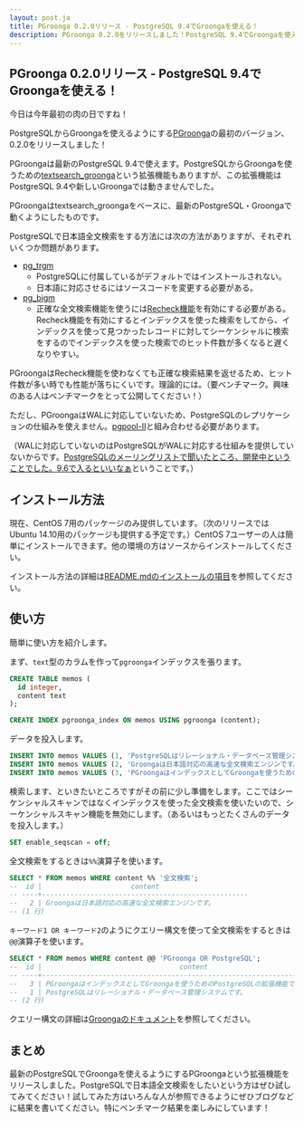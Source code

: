 ```yaml
---
layout: post.ja
title: PGroonga 0.2.0リリース - PostgreSQL 9.4でGroongaを使える！
description: PGroonga 0.2.0をリリースしました！PostgreSQL 9.4でGroongaを使えます！
---
```


## PGroonga 0.2.0リリース - PostgreSQL 9.4でGroongaを使える！

今日は今年最初の肉の日ですね！

PostgreSQLからGroongaを使えるようにする[PGroonga](https://github.com/pgroonga/pgroonga)の最初のバージョン、0.2.0をリリースしました！

PGroongaは最新のPostgreSQL 9.4で使えます。PostgreSQLからGroongaを使うための[textsearch_groonga](http://textsearch-ja.projects.pgfoundry.org/textsearch_groonga.html)という拡張機能もありますが、この拡張機能はPostgreSQL 9.4や新しいGroongaでは動きませんでした。

PGroongaはtextsearch\_groongaをベースに、最新のPostgreSQL・Groongaで動くようにしたものです。

PostgreSQLで日本語全文検索をする方法には次の方法がありますが、それぞれいくつか問題があります。

  * [pg_trgm](https://www.postgresql.jp/document/9.3/html/pgtrgm.html)
    * PostgreSQLに付属しているがデフォルトではインストールされない。
    * 日本語に対応させるにはソースコードを変更する必要がある。
  * [pg_bigm](http://pgbigm.sourceforge.jp/)
    * 正確な全文検索機能を使うには[Recheck機能](http://pgbigm.sourceforge.jp/pg_bigm-1-1.html#enable_recheck)を有効にする必要がある。Recheck機能を有効にするとインデックスを使った検索をしてから、インデックスを使って見つかったレコードに対してシーケンシャルに検索をするのでインデックスを使った検索でのヒット件数が多くなると遅くなりやすい。

PGroongaはRecheck機能を使わなくても正確な検索結果を返せるため、ヒット件数が多い時でも性能が落ちにくいです。理論的には。（要ベンチマーク。興味のある人はベンチマークをとって公開してください！）

ただし、PGroongaはWALに対応していないため、PostgreSQLのレプリケーションの仕組みを使えません。[pgpool-II](http://www.pgpool.net/jp/)と組み合わせる必要があります。

（WALに対応していないのはPostgreSQLがWALに対応する仕組みを提供していないからです。[PostgreSQLのメーリングリストで聞いたところ、開発中ということでした。9.6で入るといいなぁ](http://comments.gmane.org/gmane.comp.db.postgresql.general/185793)ということです。）

## インストール方法

現在、CentOS 7用のパッケージのみ提供しています。（次のリリースではUbuntu 14.10用のパッケージも提供する予定です。）CentOS 7ユーザーの人は簡単にインストールできます。他の環境の方はソースからインストールしてください。

インストール方法の詳細は[README.mdのインストールの項目](https://github.com/pgroonga/pgroonga#user-content-%E3%82%A4%E3%83%B3%E3%82%B9%E3%83%88%E3%83%BC%E3%83%AB)を参照してください。

## 使い方

簡単に使い方を紹介します。

まず、`text`型のカラムを作って`pgroonga`インデックスを張ります。

```sql
CREATE TABLE memos (
  id integer,
  content text
);

CREATE INDEX pgroonga_index ON memos USING pgroonga (content);
```

データを投入します。

```sql
INSERT INTO memos VALUES (1, 'PostgreSQLはリレーショナル・データベース管理システムです。');
INSERT INTO memos VALUES (2, 'Groongaは日本語対応の高速な全文検索エンジンです。');
INSERT INTO memos VALUES (3, 'PGroongaはインデックスとしてGroongaを使うためのPostgreSQLの拡張機能です。');
```

検索します、といきたいところですがその前に少し準備をします。ここではシーケンシャルスキャンではなくインデックスを使った全文検索を使いたいので、シーケンシャルスキャン機能を無効にします。（あるいはもっとたくさんのデータを投入します。）

```sql
SET enable_seqscan = off;
```

全文検索をするときは`%%`演算子を使います。

```sql
SELECT * FROM memos WHERE content %% '全文検索';
--  id |                      content
-- ----+---------------------------------------------------
--   2 | Groongaは日本語対応の高速な全文検索エンジンです。
-- (1 行)
```

`キーワード1 OR キーワード2`のようにクエリー構文を使って全文検索をするときは`@@`演算子を使います。

```sql
SELECT * FROM memos WHERE content @@ 'PGroonga OR PostgreSQL';
--  id |                                  content
-- ----+---------------------------------------------------------------------------
--   3 | PGroongaはインデックスとしてGroongaを使うためのPostgreSQLの拡張機能です。
--   1 | PostgreSQLはリレーショナル・データベース管理システムです。
-- (2 行)
```

クエリー構文の詳細は[Groongaのドキュメント](http://groonga.org/ja/docs/reference/grn_expr/query_syntax.html)を参照してください。

## まとめ

最新のPostgreSQLでGroongaを使えるようにするPGroongaという拡張機能をリリースしました。PostgreSQLで日本語全文検索をしたいという方はぜひ試してみてください！試してみた方はいろんな人が参照できるようにぜひブログなどに結果を書いてください。特にベンチマーク結果を楽しみにしています！
